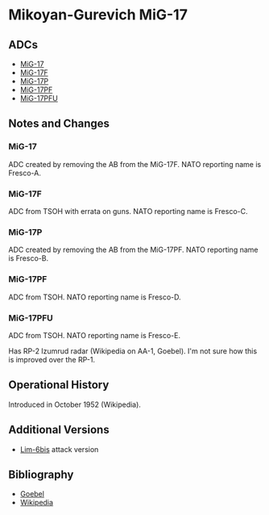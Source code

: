 # Mikoyan-Gurevich MiG-17

## ADCs

- [MiG-17](MiG-17.json)
- [MiG-17F](MiG-17F.json)
- [MiG-17P](MiG-17P.json)
- [MiG-17PF](MiG-17PF.json)
- [MiG-17PFU](MiG-17PFU.json)

## Notes and Changes

### MiG-17

ADC created by removing the AB from the MiG-17F. NATO reporting name is Fresco-A. 

### MiG-17F

ADC from TSOH with errata on guns. NATO reporting name is Fresco-C.

### MiG-17P

ADC created by removing the AB from the MiG-17PF. NATO reporting name is Fresco-B.

### MiG-17PF

ADC from TSOH.  NATO reporting name is Fresco-D.

### MiG-17PFU

ADC from TSOH.  NATO reporting name is Fresco-E.

Has RP-2 Izumrud radar (Wikipedia on AA-1, Goebel). I'm not sure how this is improved over the RP-1.

## Operational History

Introduced in October 1952 (Wikipedia).

## Additional Versions

- [Lim-6bis](https://en.wikipedia.org/wiki/PZL-Mielec_Lim-6) attack version

## Bibliography

- [Goebel](https://www.airvectors.net/avmig15.html)
- [Wikipedia](https://en.wikipedia.org/wiki/Mikoyan-Gurevich_MiG-17)
